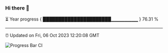 ### Hi there 👋

⏳ Year progress { ██████████████████████▁▁▁▁▁▁▁▁ } 76.31 %

---

⏰ Updated on Fri, 06 Oct 2023 12:20:08 GMT

![Progress Bar CI](https://github.com/liununu/liununu/workflows/Progress%20Bar%20CI/badge.svg)
